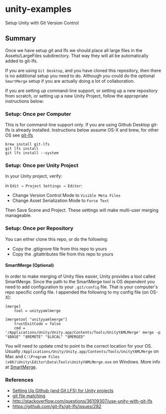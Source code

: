 # unity-examples
Setup Unity with Git Version Control

## Summary
Once we have setup git and lfs we should place all large files in the Assets/LargeFiles subdirectory. That way they will all be automatically added to git-lfs.

If you are using `Git Desktop`, and you have cloned this repository, then there is no additional setup you need to do. Although you could do the optional `SmartMerge` setup if you are actually doing a lot of collaboration.

If you are setting up command-line support, or setting up a new repository from scratch, or setting up a new Unity Project, follow the appropriate instructions below:

### Setup: Once per Computer
This is for command-line support only. If you are using Github Desktop git-lfs is already installed. Instructions below assume OS-X and brew, for other OS see [git-lfs](https://git-lfs.github.com/)   
   
    brew install git-lfs
    git lfs install
    git lfs install --system

### Setup: Once per Unity Project
In your Unity project, verify:

in `Edit → Project Settings → Editor`:
 * Change Version Control Mode to `Visible Meta Files`
 * Change Asset Serialization Mode to `Force Text`
 
Then Save Scene and Project. These settings will make multi-user merging manageable.
    
### Setup: Once per Repository
You can either clone this repo, or do the following:

 * Copy the .gitignore file from this repo to yours
 * Copy the .gitattributes file from this repo to yours 
 
#### SmartMerge (Optional)
In order to make merging of Unity files easier, Unity provides a tool called SmartMerge. Since the path to the SmartMerge tool is OS dependent you need to add configuration to your `.git/config` file. That is your computer's repo specific config file. I appended the following to my config file (on OS-X):

    [merge]
    	tool = unityyamlmerge

    [mergetool "unityyamlmerge"]
    	trustExitCode = false
    	cmd = '/Applications/Unity/Unity.app/Contents/Tools/UnityYAMLMerge' merge -p "$BASE" "$REMOTE" "$LOCAL" "$MERGED"
  
You will need to update cmd to point to the correct location for your OS. Usually `/Applications/Unity/Unity.app/Contents/Tools/UnityYAMLMerge` on Mac and `C:\Program Files (x86)\Unity\Editor\Data\Tools\UnityYAMLMerge.exe` on Windows. More info at [SmartMerge](https://docs.unity3d.com/Manual/SmartMerge.html).
  
### References
   * [Setting Up Github (and Git LFS) for Unity projects](http://en.joysword.com/posts/2016/03/setting_up_github_for_unity_projects/)
   * [git file matching](https://github.com/git-lfs/git-lfs/issues/986)
   * <http://stackoverflow.com/questions/36109307/use-unity-with-git-lfs>
   * <https://github.com/git-lfs/git-lfs/issues/282>
